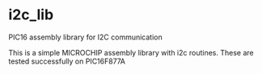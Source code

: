 # i2c_lib
PIC16 assembly library for I2C communication

This is a simple MICROCHIP assembly library with i2c routines. These are tested successfully on PIC16F877A
